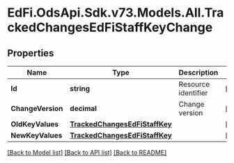 # EdFi.OdsApi.Sdk.v73.Models.All.TrackedChangesEdFiStaffKeyChange

## Properties

Name | Type | Description | Notes
------------ | ------------- | ------------- | -------------
**Id** | **string** | Resource identifier | [optional] 
**ChangeVersion** | **decimal** | Change version | [optional] 
**OldKeyValues** | [**TrackedChangesEdFiStaffKey**](TrackedChangesEdFiStaffKey.md) |  | [optional] 
**NewKeyValues** | [**TrackedChangesEdFiStaffKey**](TrackedChangesEdFiStaffKey.md) |  | [optional] 

[[Back to Model list]](../../README.md#documentation-for-models) [[Back to API list]](../../README.md#documentation-for-api-endpoints) [[Back to README]](../../README.md)

